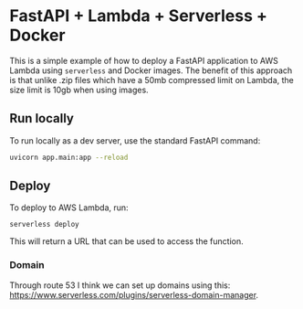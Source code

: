 # FastAPI + Lambda + Serverless + Docker

This is a simple example of how to deploy a FastAPI application to AWS Lambda using `serverless` and Docker images. The benefit of this approach is that unlike .zip files which have a 50mb compressed limit on Lambda, the size limit is 10gb when using images. 

## Run locally

To run locally as a dev server, use the standard FastAPI command:

```bash
uvicorn app.main:app --reload
```

## Deploy

To deploy to AWS Lambda, run:

```
serverless deploy
```

This will return a URL that can be used to access the function.

### Domain

Through route 53 I think we can set up domains using this: https://www.serverless.com/plugins/serverless-domain-manager.
